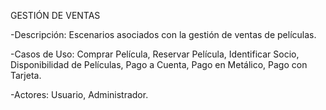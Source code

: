 GESTIÓN DE VENTAS

-Descripción:
	Escenarios asociados con la gestión de ventas de películas.

-Casos de Uso:
	Comprar Película, Reservar Película, Identificar Socio, Disponibilidad de Películas, Pago a Cuenta, Pago en Metálico, Pago con Tarjeta.

-Actores:
	Usuario, Administrador.
